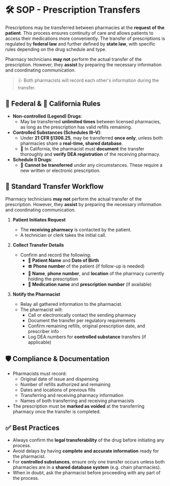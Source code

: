 # 🛠️ SOP - Prescription Transfers

Prescriptions may be transferred between pharmacies at the **request of the patient**. This process ensures continuity of care and allows patients to access their medications more conveniently. The transfer of prescriptions is regulated by **federal law** and further defined by **state law**, with specific rules depending on the drug schedule and type.

Pharmacy technicians **may not** perform the actual transfer of the prescription. However, they **assist** by preparing the necessary information and coordinating communication.

> 🩺 Both pharmacists will record each other's information during the transfer.

## 🦅 Federal & 🐻 California Rules

- **Non-controlled (Legend) Drugs**:  
  - May be transferred **unlimited times** between licensed pharmacies, as long as the prescription has valid refills remaining.
- **Controlled Substances (Schedules III–V)**:  
  - Under **21 CFR §1306.25**, may be transferred **once only**, unless both pharmacies share a **real-time, shared database**.
  - 🐻 In California, the pharmacist must **document** the transfer thoroughly and **verify DEA registration** of the receiving pharmacy.
- **Schedule II Drugs**:  
  - 🛑 **Cannot be transferred** under any circumstances. These require a new written or electronic prescription.

## 🔄 Standard Transfer Workflow

Pharmacy technicians **may not** perform the actual transfer of the prescription. However, they **assist** by preparing the necessary information and coordinating communication.

1. **Patient Initiates Request**
   - The **receiving pharmacy** is contacted by the patient.
   - A technician or clerk takes the initial call.

2. **Collect Transfer Details**
   - Confirm and record the following:
     - 🧑 **Patient Name** and **Date of Birth**
     - ☎️ **Phone number** of the patient (if follow-up is needed)
     - 🏥 **Name**, **phone number**, and **location** of the pharmacy currently holding the prescription
     - 💊 **Medication name** and **prescription number** (if available)

3. **Notify the Pharmacist**
   - Relay all gathered information to the pharmacist.
   - The pharmacist will:
     - Call or electronically contact the sending pharmacy
     - Document the transfer per regulatory requirements
     - Confirm remaining refills, original prescription date, and prescriber info
     - Log DEA numbers for **controlled substance** transfers (if applicable)

## 🛡️ Compliance & Documentation

- Pharmacists must record:
  - Original date of issue and dispensing
  - Number of refills authorized and remaining
  - Dates and locations of previous fills
  - Transferring and receiving pharmacy information
  - Names of both transferring and receiving pharmacists
- The prescription must be **marked as voided** at the transferring pharmacy once the transfer is completed.

## ✅ Best Practices

- Always confirm the **legal transferability** of the drug before initiating any process.
- Avoid delays by having **complete and accurate information** ready for the pharmacist.
- For **controlled substances**, ensure only one transfer occurs unless both pharmacies are in a **shared database system** (e.g. chain pharmacies).
- When in doubt, ask the pharmacist before proceeding with any part of the process.

